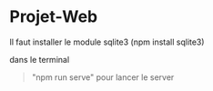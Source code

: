 # Projet-Web
Il faut installer le module sqlite3 (npm install sqlite3)

dans le terminal 
> "npm run serve"
pour lancer le server

